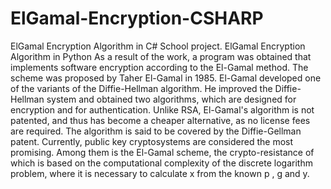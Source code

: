 # ElGamal-Encryption-CSHARP
ElGamal Encryption Algorithm in C#
School project. ElGamal Encryption Algorithm in Python As a result of the work,
a program was obtained that implements software encryption according to the El-Gamal method. 
The scheme was proposed by Taher El-Gamal in 1985. El-Gamal developed one of the variants of the Diffie-Hellman algorithm. 
He improved the Diffie-Hellman system and obtained two algorithms, which are designed for encryption and for authentication. 
Unlike RSA, El-Gamal's algorithm is not patented, and thus has become a cheaper alternative, as no license fees are required. 
The algorithm is said to be covered by the Diffie-Gellman patent. Currently, public key cryptosystems are considered the most promising. 
Among them is the El-Gamal scheme, the crypto-resistance of which is based on the computational complexity of the discrete logarithm problem,
where it is necessary to calculate x from the known p , g and y.
